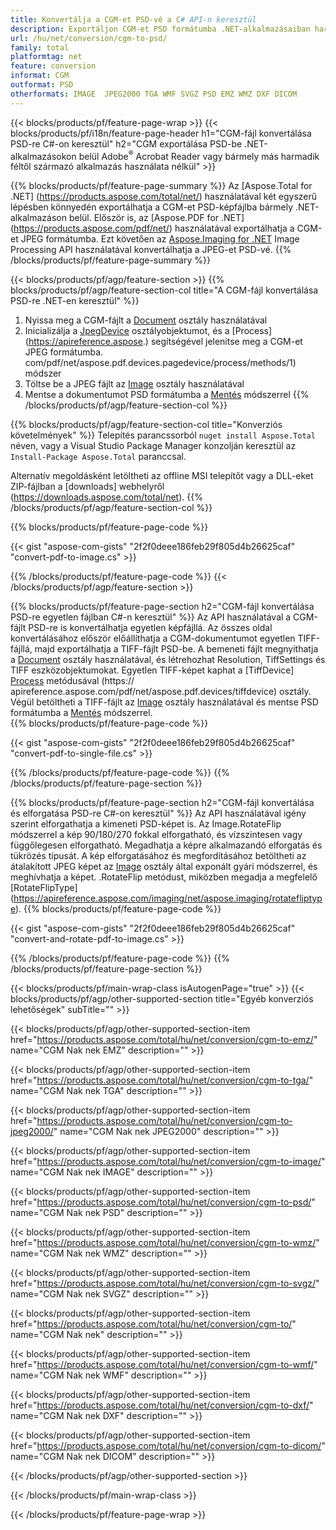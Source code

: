 ```yaml
---
title: Konvertálja a CGM-et PSD-vé a C# API-n keresztül
description: Exportáljon CGM-et PSD formátumba .NET-alkalmazásaiban harmadik féltől származó alkalmazások használata nélkül
url: /hu/net/conversion/cgm-to-psd/
family: total
platformtag: net
feature: conversion
informat: CGM
outformat: PSD
otherformats: IMAGE  JPEG2000 TGA WMF SVGZ PSD EMZ WMZ DXF DICOM
---
```

{{< blocks/products/pf/feature-page-wrap >}}
{{< blocks/products/pf/i18n/feature-page-header h1="CGM-fájl konvertálása PSD-re C#-on keresztül" h2="CGM exportálása PSD-be .NET-alkalmazásokon belül Adobe<sup>&reg;</sup> Acrobat Reader vagy bármely más harmadik féltől származó alkalmazás használata nélkül" >}}

{{% blocks/products/pf/feature-page-summary %}}
Az [Aspose.Total for .NET] (https://products.aspose.com/total/net/) használatával két egyszerű lépésben könnyedén exportálhatja a CGM-et PSD-képfájlba bármely .NET-alkalmazáson belül. Először is, az [Aspose.PDF for .NET] (https://products.aspose.com/pdf/net/) használatával exportálhatja a CGM-et JPEG formátumba. Ezt követően az [Aspose.Imaging for .NET](https://products.aspose.com/imaging/net/) Image Processing API használatával konvertálhatja a JPEG-et PSD-vé.
{{% /blocks/products/pf/feature-page-summary  %}}

{{< blocks/products/pf/agp/feature-section >}}
{{% blocks/products/pf/agp/feature-section-col title="A CGM-fájl konvertálása PSD-re .NET-en keresztül" %}}
1. Nyissa meg a CGM-fájlt a [Document](https://apireference.aspose.com/pdf/net/aspose.pdf/document) osztály használatával
2. Inicializálja a [JpegDevice](https://apireference.aspose.com/pdf/net/aspose.pdf.devices/jpegdevice) osztályobjektumot, és a [Process] (https://apireference.aspose.) segítségével jelenítse meg a CGM-et JPEG formátumba. com/pdf/net/aspose.pdf.devices.pagedevice/process/methods/1) módszer
3. Töltse be a JPEG fájlt az [Image](https://apireference.aspose.com/imaging/net/aspose.imaging/image) osztály használatával
4. Mentse a dokumentumot PSD formátumba a [Mentés](https://apireference.aspose.com/imaging/net/aspose.imaging.image/save/methods/4) módszerrel
{{% /blocks/products/pf/agp/feature-section-col %}}

{{% blocks/products/pf/agp/feature-section-col title="Konverziós követelmények" %}}
Telepítés parancssorból ```nuget install Aspose.Total``` néven, vagy a Visual Studio Package Manager konzolján keresztül az ```Install-Package Aspose.Total``` paranccsal.

Alternatív megoldásként letöltheti az offline MSI telepítőt vagy a DLL-eket ZIP-fájlban a [downloads] webhelyről (https://downloads.aspose.com/total/net).
{{% /blocks/products/pf/agp/feature-section-col %}}

{{% blocks/products/pf/feature-page-code %}}

{{< gist "aspose-com-gists" "2f2f0deee186feb29f805d4b26625caf" "convert-pdf-to-image.cs" >}}

{{% /blocks/products/pf/feature-page-code %}}
{{< /blocks/products/pf/agp/feature-section >}}

{{% blocks/products/pf/feature-page-section  h2="CGM-fájl konvertálása PSD-re egyetlen fájlban C#-n keresztül" %}}
Az API használatával a CGM-fájlt PSD-re is konvertálhatja egyetlen képfájllá. Az összes oldal konvertálásához először előállíthatja a CGM-dokumentumot egyetlen TIFF-fájllá, majd exportálhatja a TIFF-fájlt PSD-be. A bemeneti fájlt megnyithatja a [Document](https://apireference.aspose.com/pdf/net/aspose.pdf/document) osztály használatával, és létrehozhat Resolution, TiffSettings és TIFF eszközobjektumokat. Egyetlen TIFF-képet kaphat a [TiffDevice] [Process](https://apireference.aspose.com/pdf/net/aspose.pdf.devices.documentdevice/process/methods/3) metódusával (https:// apireference.aspose.com/pdf/net/aspose.pdf.devices/tiffdevice) osztály. Végül betöltheti a TIFF-fájlt az [Image](https://apireference.aspose.com/imaging/net/aspose.imaging/image) osztály használatával
és mentse PSD formátumba a [Mentés](https://apireference.aspose.com/imaging/net/aspose.imaging.image/save/methods/4) módszerrel.  
{{% blocks/products/pf/feature-page-code %}}

{{< gist "aspose-com-gists" "2f2f0deee186feb29f805d4b26625caf" "convert-pdf-to-single-file.cs" >}}
{{% /blocks/products/pf/feature-page-code  %}}
{{% /blocks/products/pf/feature-page-section %}}

{{% blocks/products/pf/feature-page-section  h2="CGM-fájl konvertálása és elforgatása PSD-re C#-on keresztül" %}}
Az API használatával igény szerint elforgathatja a kimeneti PSD-képet is. Az Image.RotateFlip módszerrel a kép 90/180/270 fokkal elforgatható, és vízszintesen vagy függőlegesen elforgatható. Megadhatja a képre alkalmazandó elforgatás és tükrözés típusát. A kép elforgatásához és megfordításához betöltheti az átalakított JPEG képet az [Image](https://apireference.aspose.com/imaging/net/aspose.imaging/image) osztály által exponált gyári módszerrel, és meghívhatja a képet. .RotateFlip metódust, miközben megadja a megfelelő [RotateFlipType] (https://apireference.aspose.com/imaging/net/aspose.imaging/rotatefliptype). 
{{% blocks/products/pf/feature-page-code %}}

{{< gist "aspose-com-gists" "2f2f0deee186feb29f805d4b26625caf" "convert-and-rotate-pdf-to-image.cs" >}}
{{% /blocks/products/pf/feature-page-code  %}}
{{% /blocks/products/pf/feature-page-section %}}

{{< blocks/products/pf/main-wrap-class isAutogenPage="true" >}}
{{< blocks/products/pf/agp/other-supported-section title="Egyéb konverziós lehetőségek" subTitle="" >}}

{{< blocks/products/pf/agp/other-supported-section-item href="https://products.aspose.com/total/hu/net/conversion/cgm-to-emz/" name="CGM Nak nek EMZ" description="" >}}

{{< blocks/products/pf/agp/other-supported-section-item href="https://products.aspose.com/total/hu/net/conversion/cgm-to-tga/" name="CGM Nak nek TGA" description="" >}}

{{< blocks/products/pf/agp/other-supported-section-item href="https://products.aspose.com/total/hu/net/conversion/cgm-to-jpeg2000/" name="CGM Nak nek JPEG2000" description="" >}}

{{< blocks/products/pf/agp/other-supported-section-item href="https://products.aspose.com/total/hu/net/conversion/cgm-to-image/" name="CGM Nak nek IMAGE" description="" >}}

{{< blocks/products/pf/agp/other-supported-section-item href="https://products.aspose.com/total/hu/net/conversion/cgm-to-psd/" name="CGM Nak nek PSD" description="" >}}

{{< blocks/products/pf/agp/other-supported-section-item href="https://products.aspose.com/total/hu/net/conversion/cgm-to-wmz/" name="CGM Nak nek WMZ" description="" >}}

{{< blocks/products/pf/agp/other-supported-section-item href="https://products.aspose.com/total/hu/net/conversion/cgm-to-svgz/" name="CGM Nak nek SVGZ" description="" >}}

{{< blocks/products/pf/agp/other-supported-section-item href="https://products.aspose.com/total/hu/net/conversion/cgm-to/" name="CGM Nak nek" description="" >}}

{{< blocks/products/pf/agp/other-supported-section-item href="https://products.aspose.com/total/hu/net/conversion/cgm-to-wmf/" name="CGM Nak nek WMF" description="" >}}

{{< blocks/products/pf/agp/other-supported-section-item href="https://products.aspose.com/total/hu/net/conversion/cgm-to-dxf/" name="CGM Nak nek DXF" description="" >}}

{{< blocks/products/pf/agp/other-supported-section-item href="https://products.aspose.com/total/hu/net/conversion/cgm-to-dicom/" name="CGM Nak nek DICOM" description="" >}}



{{< /blocks/products/pf/agp/other-supported-section >}}

{{< /blocks/products/pf/main-wrap-class >}}

{{< /blocks/products/pf/feature-page-wrap >}}
